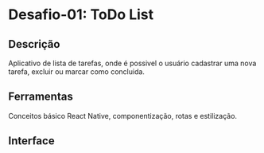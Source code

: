 # Desafio-01: ToDo List

## Descrição

Aplicativo de lista de tarefas, onde é possivel o usuário cadastrar uma nova tarefa, excluir ou marcar como concluida.

## Ferramentas

Conceitos básico React Native, componentização, rotas e estilização.

## Interface